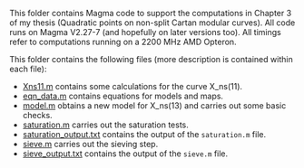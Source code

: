 This folder contains Magma code to support the computations in Chapter 3 of my thesis (Quadratic points on non-split Cartan modular curves). All code runs on Magma V2.27-7 (and hopefully on later versions too). All timings refer to computations running on a 2200 MHz AMD Opteron.

This folder contains the following files (more description is contained within each file):

- [Xns11.m](Xns11.m) contains some calculations for the curve X_ns(11).
- [eqn_data.m](eqn_data.m) contains equations for models and maps.
- [model.m](model.m) obtains a new model for X_ns(13) and carries out some basic checks.
- [saturation.m](saturation.m) carries out the saturation tests.
- [saturation_output.txt](saturation_output.txt) contains the output of the `saturation.m` file.
- [sieve.m](saturation.m) carries out the sieving step.
- [sieve_output.txt](sieve_output.txt) contains the output of the `sieve.m` file.

